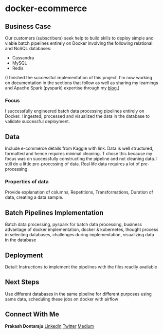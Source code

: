 # docker-ecommerce

## Business Case

Our customers (subscribers) seek help to build skills to deploy simple and viable batch pipelines entirely on Docker involving the following relational and NoSQL databases:
* Cassandra
* MySQL
* Redis

(I finished the successful implementation of this project. I'm now working on documentation in the sections that follow as well as sharing my learnings and Apache Spark (pyspark) expertise through my [blog.](https://medium.com/@wittygrit))
 
### Focus

I successfully engineered batch data processing pipelines entirely on Docker. I ingested, processed and visualized the data in the database to validate successful deployment.

## Data

Include e-commerce details from Kaggle with link. Data is well structured, formatted and hence requires minimal cleaning. T chose this because my focus was on successfully constructing the pipeline and not cleaning data. I still do a little pre-processing of data. Real life data requires a lot of pre-processing.

### Properties of data

Provide explanation of columns, Repetitions, Transformations, Duration of data, creating a data sample.

## Batch Pipelines Implementation

Batch data processing, pyspark for batch data processing, business advantage of docker implementation, docker & kubernetes, thought process in selecting databases, challenges during implementation, visualizing data in the database

## Deployment

Detail: Instructions to implement the pipelines with the files readily available

## Next Steps

Use different databases in the same pipeline for different purposes using same data, scheduling these jobs on docker with airflow

## Connect With Me
**Prakash Dontaraju** [LinkedIn](https://www.linkedin.com/in/prakashdontaraju) [Twitter](https://twitter.com/WittyGrit) [Medium](https://medium.com/@wittygrit)
